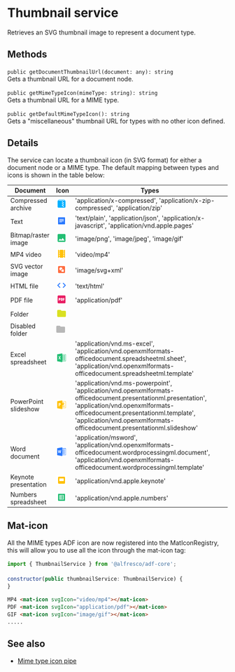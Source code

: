 # Thumbnail service

Retrieves an SVG thumbnail image to represent a document type.

## Methods

`public getDocumentThumbnailUrl(document: any): string`<br/>
Gets a thumbnail URL for a document node.

`public getMimeTypeIcon(mimeType: string): string`<br/>
Gets a thumbnail URL for a MIME type.

`public getDefaultMimeTypeIcon(): string`<br/>
Gets a "miscellaneous" thumbnail URL for types with no other icon defined.

## Details

The service can locate a thumbnail icon (in SVG format) for either
a document node or a MIME type. The default mapping between types
and icons is shown in the table below:

| Document | Icon | Types |
| --- | --- | --- |
| Compressed archive | ![Archive thumbnail](docassets/images/ft_ic_archive.png) | 'application/x-compressed', 'application/x-zip-compressed', 'application/zip' |
| Text | ![Text thumbnail](docassets/images/ft_ic_document.png) | 'text/plain', 'application/json', 'application/x-javascript', 'application/vnd.apple.pages' |
| Bitmap/raster image | ![Bitmap thumbnail](docassets/images/ft_ic_raster_image.png) | 'image/png', 'image/jpeg', 'image/gif' |
| MP4 video | ![MP4 thumbnail](docassets/images/ft_ic_video.png) | 'video/mp4' |
| SVG vector image| ![SVG thumbnail](docassets/images/ft_ic_vector_image.png) | 'image/svg+xml' |
| HTML file | ![HTML thumbnail](docassets/images/ft_ic_website.png) | 'text/html' |
| PDF file | ![PDF thumbnail](docassets/images/ft_ic_pdf.png) | 'application/pdf' |
| Folder | ![Folder thumbnail](docassets/images/ft_ic_folder.png) |  |
| Disabled folder | ![Disabled folder thumbnail](docassets/images/ft_ic_folder_disable.png) | |
| Excel spreadsheet | ![Spreadsheet thumbnail](docassets/images/ft_ic_ms_excel.png) | 'application/vnd.ms-excel', 'application/vnd.openxmlformats-officedocument.spreadsheetml.sheet', 'application/vnd.openxmlformats-officedocument.spreadsheetml.template' |
| PowerPoint slideshow | ![PowerPoint thumbnail](docassets/images/ft_ic_ms_powerpoint.png) | 'application/vnd.ms-powerpoint', 'application/vnd.openxmlformats-officedocument.presentationml.presentation', 'application/vnd.openxmlformats-officedocument.presentationml.template', 'application/vnd.openxmlformats-officedocument.presentationml.slideshow' |
| Word document | ![Word thumbnail](docassets/images/ft_ic_ms_word.png) | 'application/msword', 'application/vnd.openxmlformats-officedocument.wordprocessingml.document', 'application/vnd.openxmlformats-officedocument.wordprocessingml.template' |
| Keynote presentation | ![Keynote thumbnail](docassets/images/ft_ic_presentation.png) | 'application/vnd.apple.keynote' |
| Numbers spreadsheet | ![Numbers thumbnail](docassets/images/ft_ic_spreadsheet.png) | 'application/vnd.apple.numbers' |

## Mat-icon

All the MIME types ADF icon are now registered into the MatIconRegistry, this will allow you to use all the icon through the mat-icon tag:

```javascript
import { ThumbnailService } from '@alfresco/adf-core';

constructor(public thumbnailService: ThumbnailService) {
}‍‍‍‍‍‍‍‍
```

```html
MP4 <mat-icon svgIcon="video/mp4"></mat-icon>
PDF <mat-icon svgIcon="application/pdf"></mat-icon>
GIF <mat-icon svgIcon="image/gif"></mat-icon>
.....
```



<!-- Don't edit the See also section. Edit seeAlsoGraph.json and run config/generateSeeAlso.js -->
<!-- seealso start -->
## See also

- [Mime type icon pipe](mime-type-icon.pipe.md)
<!-- seealso end -->



